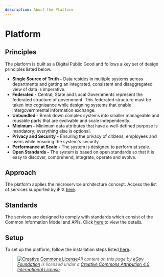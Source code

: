 ```yaml
---
description: About the Platform
---
```


# Platform

## Principles

The platform is built as a Digital Public Good and follows a key set of design principles listed below.

* **Single Source of Truth -** Data resides in multiple systems across departments and getting an integrated, consistent and disaggregated view of data is imperative.
* **Federated -** Central, State and Local Governments represent the federated structure of government. This federated structure must be taken into cognisance while designing systems that enable intergovernmental information exchange.&#x20;
* **Unbundled -** Break down complex systems into smaller manageable and reusable parts that are evolvable and scale independently.
* **Minimum -** Minimum data attributes that have a well-defined purpose is mandatory; everything else is optional.
* **Privacy and Security -** Ensuring the privacy of citizens, employees and users while ensuring the system's security.
* **Performance at Scale -** The system is designed to perform at scale.
* **Open Standards -** The system is based on open standards so that it is easy to discover, comprehend, integrate, operate and evolve.&#x20;

## Approach

The platform applies the microservice architecture concept. Access the list of services supported by iFIX [here](services.md).

## Standards

The services are designed to comply with standards which consist of the Common Information Model and APIs. Click [here ](https://docs.ifix.org.in/standards)to view the details.

## Setup

To set up the platform, follow the installation steps listed[ here](installation/).



> [![Creative Commons License](https://i.creativecommons.org/l/by/4.0/80x15.png)_​_](http://creativecommons.org/licenses/by/4.0/)_All content on this page by_ [_eGov Foundation_](https://egov.org.in/) _is licensed under a_ [_Creative Commons Attribution 4.0 International License_](http://creativecommons.org/licenses/by/4.0/)_._
